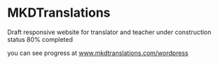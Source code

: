 # MKDTranslations
Draft responsive website for translator and teacher
under construction
status 80% completed

you can see progress at www.mkdtranslations.com/wordpress




